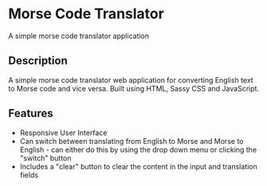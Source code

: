 # Morse Code Translator

A simple morse code translator application

## Description

A simple morse code translator web application for converting English text to Morse code and vice versa. Built using HTML, Sassy CSS and JavaScript. 

## Features

- Responsive User Interface
- Can switch between translating from English to Morse and Morse to English - can either do this by using the drop down menu or clicking the "switch" button 
- Includes a "clear" button to clear the content in the input and translation fields 